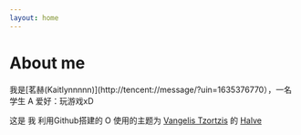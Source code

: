 ```yaml
---
layout: home
---
```

# About me

我是[茗赫(Kaitlynnnnn)](http://tencent://message/?uin=1635376770），一名学生 A
   爱好：玩游戏xD 
   



这是 我 利用Github搭建的 O
使用的主题为 [Vangelis Tzortzis](https://github.com/srekoble) 的 [Halve](http://vangeltzo.com/)

                     


                  


